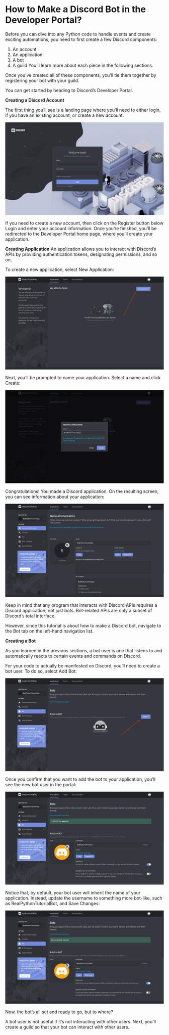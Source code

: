 # How to Make a Discord Bot in the Developer Portal?

Before you can dive into any Python code to handle events and create exciting automations, you need to first create a few Discord components:

1. An account
2. An application
3. A bot
4. A guild
You’ll learn more about each piece in the following sections.

Once you’ve created all of these components, you’ll tie them together by registering your bot with your guild.

You can get started by heading to Discord’s Developer Portal.

<b>Creating a Discord Account</b>

The first thing you’ll see is a landing page where you’ll need to either login, if you have an existing account, or create a new account:

<img src="./readme/img1.webp"/>

If you need to create a new account, then click on the Register button below Login and enter your account information.
Once you’re finished, you’ll be redirected to the Developer Portal home page, where you’ll create your application.

<b>Creating Application</b>
An application allows you to interact with Discord’s APIs by providing authentication tokens, designating permissions, and so on.

To create a new application, select New Application:

<img src="./readme/img2.webp"/>

Next, you’ll be prompted to name your application. Select a name and click Create:

<img src="./readme/img3.webp"/>

Congratulations! You made a Discord application. On the resulting screen, you can see information about your application:

<img src="./readme/img4.webp"/>

Keep in mind that any program that interacts with Discord APIs requires a Discord application, not just bots. Bot-related APIs are only a subset of Discord’s total interface.

However, since this tutorial is about how to make a Discord bot, navigate to the Bot tab on the left-hand navigation list.

<b>Creating a Bot</b>

As you learned in the previous sections, a bot user is one that listens to and automatically reacts to certain events and commands on Discord.

For your code to actually be manifested on Discord, you’ll need to create a bot user. To do so, select Add Bot:

<img src="./readme/img5.webp"/>

Once you confirm that you want to add the bot to your application, you’ll see the new bot user in the portal:

<img src="./readme/img6.webp"/>

Notice that, by default, your bot user will inherit the name of your application. Instead, update the username to something more bot-like, such as RealPythonTutorialBot, and Save Changes:

<img src="./readme/img7.webp"/>

Now, the bot’s all set and ready to go, but to where?

A bot user is not useful if it’s not interacting with other users. Next, you’ll create a guild so that your bot can interact with other users.
